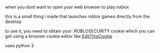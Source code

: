 when you dont want to open your web browser to play roblox

this is a small thing i made that launches roblox games directly from the desktop

to use it, you need to obtain your .ROBLOSECURITY cookie which you can get using a browser cookie editor like [EditThisCookie](https://chrome.google.com/webstore/detail/editthiscookie/fngmhnnpilhplaeedifhccceomclgfbg?hl=en)

uses python 3
